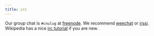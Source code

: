 ```yaml
---
title: irc
---
```

Our group chat is `#cnulug` at 
[freenode](http://freenode.net/using_the_network.shtml).
We recommend 
[weechat](http://www.weechat.org/)
or 
[irssi](http://www.irssi.org/).
Wikipedia has a nice 
[irc tutorial](https://en.wikipedia.org/wiki/Wikipedia%3AIRC/Tutorial)
if you are new.
